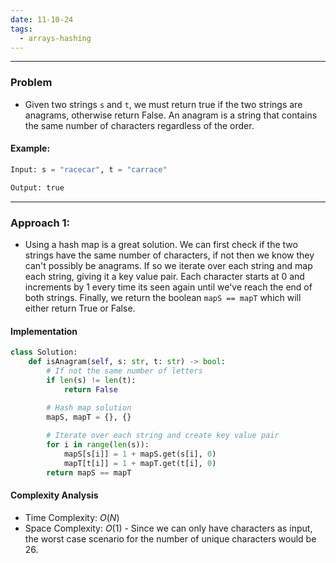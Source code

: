 ```yaml
---
date: 11-10-24
tags:
  - arrays-hashing
---
```

---
### Problem

- Given two strings `s` and `t`, we must return true if the two strings are anagrams, otherwise return False. An anagram is a string that contains the same number of characters regardless of the order. 

#### Example:

```python
Input: s = "racecar", t = "carrace"

Output: true
```

---
### Approach 1: 

- Using a hash map is a great solution. We can first check if the two strings have the same number of characters, if not then we know they can't possibly be anagrams. If so we iterate over each string and map each string, giving it a key value pair. Each character starts at 0 and increments by 1 every time its seen again until we've reach the end of both strings. Finally, we return the boolean `mapS == mapT` which will either return True or False.
#### Implementation

```python
class Solution:
    def isAnagram(self, s: str, t: str) -> bool:
        # If not the same number of letters
        if len(s) != len(t):
            return False
        
        # Hash map solution
        mapS, mapT = {}, {}

        # Iterate over each string and create key value pair
        for i in range(len(s)):
            mapS[s[i]] = 1 + mapS.get(s[i], 0)
            mapT[t[i]] = 1 + mapT.get(t[i], 0)
        return mapS == mapT
```

#### Complexity Analysis

- Time Complexity: $O(N)$
- Space Complexity: $O(1)$ - Since we can only have characters as input, the worst case scenario for the number of unique characters would be 26.